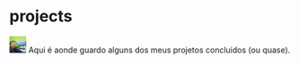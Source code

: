 # projects

<img src="imagemMinhaHomeWork.jpg" alt="imagem minha e do meu ambiente" height="30px" width="30px">
Aqui é aonde guardo alguns dos meus projetos concluidos (ou quase).
